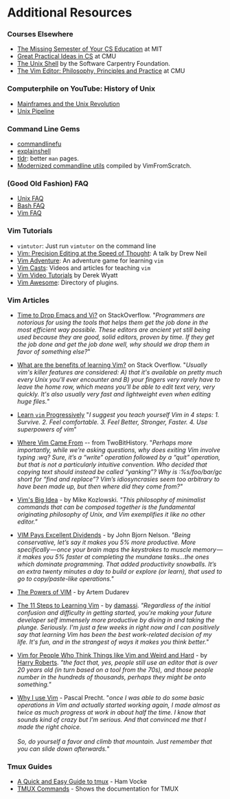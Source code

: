 # Additional Resources

### Courses Elsewhere

- [The Missing Semester of Your CS Education](https://missing.csail.mit.edu/) at
  MIT
- [Great Practical Ideas in CS](https://www.cs.cmu.edu/~15131/f17/) at CMU
- [The Unix Shell](https://swcarpentry.github.io/shell-novice/) by the Software
  Carpentry Foundation.
- [The Vim Editor: Philosophy, Principles and Practice](http://www.andrew.cmu.edu/user/haoxuany/vim/)
  at CMU

### Computerphile on YouTube: History of Unix

- [Mainframes and the Unix Revolution](https://www.youtube.com/watch?v=-rPPqm44xLs)
- [Unix Pipeline](https://www.youtube.com/watch?v=bKzonnwoR2I)

### Command Line Gems

- [commandlinefu](https://www.commandlinefu.com/commands/browse/sort-by-votes)
- [explainshell](https://www.explainshell.com)
- [tldr](https://tldr.ostera.io/): better `man` pages.
- [Modernized commandline utils](https://www.vimfromscratch.com/articles/awesome-command-line-tools/)
  compiled by VimFromScratch.

### (Good Old Fashion) FAQ

- [Unix FAQ](http://www.faqs.org/faqs/unix-faq/faq/contents/)
- [Bash FAQ](http://www.faqs.org/faqs/unix-faq/shell/bash/)
- [Vim FAQ](https://vimhelp.org/vim_faq.txt.html)

### Vim Tutorials

- `vimtutor`: Just run `vimtutor` on the command line
- [Vim: Precision Editing at the Speed of Thought](https://vimeo.com/53144573):
  A talk by Drew Neil
- [Vim Adventure](https://www.vim-adventures.com): An adventure game for
  learning `vim`
- [Vim Casts](http://vimcasts.org/episodes/archive/): Videos and articles for
  teaching `vim`
- [Vim Video Tutorials](http://derekwyatt.org/vim/tutorials/) by Derek Wyatt
- [Vim Awesome](https://vimawesome.com/): Directory of plugins.

### Vim Articles

- [Time to Drop Emacs and Vi?](https://softwareengineering.stackexchange.com/questions/61738/time-to-drop-emacs-and-vi)
  on StackOverflow. "_Programmers are notorious for using the tools that helps
  them get the job done in the most efficient way possible. These editors are
  ancient yet still being used because they are good, solid editors, proven by
  time. If they get the job done and get the job done well, why should we drop
  them in favor of something else?_"

- [What are the benefits of learning Vim?](https://stackoverflow.com/questions/597077/what-are-the-benefits-of-learning-vim)
  on Stack Overflow. "_Usually vim's killer features are considered: A) that
  it's available on pretty much every Unix you'll ever encounter and B) your
  fingers very rarely have to leave the home row, which means you'll be able to
  edit text very, very quickly. It's also usually very fast and lightweight even
  when editing huge files._"

- [Learn `vim` Progressively](http://yannesposito.com/Scratch/en/blog/Learn-Vim-Progressively/)
  "_I suggest you teach yourself Vim in 4 steps: 1. Survive. 2. Feel
  comfortable. 3. Feel Better, Stronger, Faster. 4. Use superpowers of vim_"

- [Where Vim Came From](https://twobithistory.org/2018/08/05/where-vim-came-from.html)
  -- from TwoBitHistory. "_Perhaps more importantly, while we’re asking
  questions, why does exiting Vim involve typing :wq? Sure, it’s a “write”
  operation followed by a “quit” operation, but that is not a particularly
  intuitive convention. Who decided that copying text should instead be called
  “yanking”? Why is :%s/foo/bar/gc short for “find and replace”? Vim’s
  idiosyncrasies seem too arbitrary to have been made up, but then where did
  they come from?"_

- [Vim's Big Idea](https://medium.com/@mkozlows/why-atom-cant-replace-vim-433852f4b4d1) -
  by Mike Kozlowski. _"This philosophy of minimalist commands that can be
  composed together is the fundamental originating philosophy of Unix, and Vim
  exemplifies it like no other editor."_

- [VIM Pays Excellent Dividends](https://dispatches.artifexdeus.com/vim-pays-excellent-dividends-814241804984) -
  by John Bjorn Nelson. _"Being conservative, let’s say it makes you 5% more
  productive. More specifically — once your brain maps the keystrokes to muscle
  memory — it makes you 5% faster at completing the mundane tasks…the ones which
  dominate programming. That added productivity snowballs. It’s an extra twenty
  minutes a day to build or explore (or learn), that used to go to
  copy/paste-like operations."_

- [The Powers of VIM](http://dudarev.com/blog/powers-of-vim/) - by Artem Dudarev

- [The 11 Steps to Learning Vim](https://github.com/damassi/learn-vim/blob/master/README.md) -
  by [damassi](https://github.com/damassi). _"Regardless of the initial
  confusion and difficulty in getting started, you're making your future
  developer self immensely more productive by diving in and taking the plunge.
  Seriously. I'm just a few weeks in right now and I can positively say that
  learning Vim has been the best work-related decision of my life. It's fun, and
  in the strangest of ways it makes you think better."_

- [Vim for People Who Think Things like Vim and Weird and Hard](https://csswizardry.com/2014/06/vim-for-people-who-think-things-like-vim-are-weird-and-hard/) -
  by [Harry Roberts](https://csswizardry.com/). _"the fact that, yes, people
  still use an editor that is over 20 years old (in turn based on a tool from
  the 70s), and those people number in the hundreds of thousands, perhaps they
  might be onto something."_

- [Why I use Vim](https://pascalprecht.github.io/posts/why-i-use-vim/) - Pascal
  Precht. "_once I was able to do some basic operations in Vim and actually
  started working again, I made almost as twice as much progress at work in
  about half the time. I know that sounds kind of crazy but I’m serious. And
  that convinced me that I made the right choice.<br><br> So, do yourself a
  favor and climb that mountain. Just remember that you can slide down
  afterwards._"

### Tmux Guides

- [A Quick and Easy Guide to tmux](https://www.hamvocke.com/blog/a-quick-and-easy-guide-to-tmux/) -
  Ham Vocke
- [TMUX Commands](https://tmuxguide.readthedocs.io/en/latest/tmux/tmux.html) -
  Shows the documentation for TMUX
